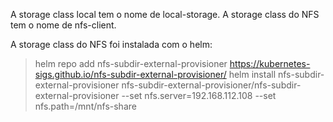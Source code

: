A storage class local tem o nome de local-storage.
A storage class do NFS tem o nome de nfs-client.

A storage class do NFS foi instalada com o helm:
> helm repo add nfs-subdir-external-provisioner https://kubernetes-sigs.github.io/nfs-subdir-external-provisioner/
> helm install nfs-subdir-external-provisioner nfs-subdir-external-provisioner/nfs-subdir-external-provisioner --set nfs.server=192.168.112.108 --set nfs.path=/mnt/nfs-share
